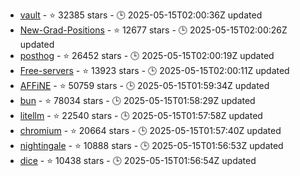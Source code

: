 - [vault](https://github.com/hashicorp/vault) - ⭐ 32385 stars - 🕒 2025-05-15T02:00:36Z updated
- [New-Grad-Positions](https://github.com/SimplifyJobs/New-Grad-Positions) - ⭐ 12677 stars - 🕒 2025-05-15T02:00:26Z updated
- [posthog](https://github.com/PostHog/posthog) - ⭐ 26452 stars - 🕒 2025-05-15T02:00:19Z updated
- [Free-servers](https://github.com/Pawdroid/Free-servers) - ⭐ 13923 stars - 🕒 2025-05-15T02:00:11Z updated
- [AFFiNE](https://github.com/toeverything/AFFiNE) - ⭐ 50759 stars - 🕒 2025-05-15T01:59:34Z updated
- [bun](https://github.com/oven-sh/bun) - ⭐ 78034 stars - 🕒 2025-05-15T01:58:29Z updated
- [litellm](https://github.com/BerriAI/litellm) - ⭐ 22540 stars - 🕒 2025-05-15T01:57:58Z updated
- [chromium](https://github.com/chromium/chromium) - ⭐ 20664 stars - 🕒 2025-05-15T01:57:40Z updated
- [nightingale](https://github.com/ccfos/nightingale) - ⭐ 10888 stars - 🕒 2025-05-15T01:56:53Z updated
- [dice](https://github.com/DiceDB/dice) - ⭐ 10438 stars - 🕒 2025-05-15T01:56:54Z updated
